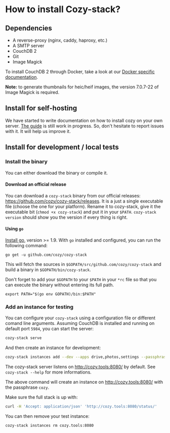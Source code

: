 # How to install Cozy-stack?

## Dependencies

-   A reverse-proxy (nginx, caddy, haproxy, etc.)
-   A SMTP server
-   CouchDB 2
-   Git
-   Image Magick

To install CouchDB 2 through Docker, take a look at our
[Docker specific documentation](docker.md).

**Note:** to generate thumbnails for heic/heif images, the version 7.0.7-22 of
Image Magick is required.

## Install for self-hosting

We have started to write documentation on how to install cozy on your own
server. [The guide](https://docs.cozy.io/en/install/manual/) is still work in
progress. So, don't hesitate to report issues with it. It will help us improve
it.

## Install for development / local tests

### Install the binary

You can either download the binary or compile it.

#### Download an official release

You can download a `cozy-stack` binary from our official releases:
https://github.com/cozy/cozy-stack/releases. It is a just a single executable
file (choose the one for your platform). Rename it to cozy-stack, give it the
executable bit (`chmod +x cozy-stack`) and put it in your `$PATH`.
`cozy-stack version` should show you the version if every thing is right.

#### Using `go`

[Install go](https://golang.org/doc/install), version >= 1.9. With `go`
installed and configured, you can run the following command:

```
go get -u github.com/cozy/cozy-stack
```

This will fetch the sources in `$GOPATH/src/github.com/cozy/cozy-stack` and
build a binary in `$GOPATH/bin/cozy-stack`.

Don't forget to add your `$GOPATH` to your `$PATH` in your `*rc` file so that
you can execute the binary without entering its full path.

```
export PATH="$(go env GOPATH)/bin:$PATH"
```

### Add an instance for testing

You can configure your `cozy-stack` using a configuration file or different
comand line arguments. Assuming CouchDB is installed and running on default port
`5984`, you can start the server:

```bash
cozy-stack serve
```

And then create an instance for development:

```bash
cozy-stack instances add --dev --apps drive,photos,settings --passphrase cozy "cozy.tools:8080"
```

The cozy-stack server listens on http://cozy.tools:8080/ by default. See
`cozy-stack --help` for more informations.

The above command will create an instance on http://cozy.tools:8080/ with the
passphrase `cozy`.

Make sure the full stack is up with:

```bash
curl -H 'Accept: application/json' 'http://cozy.tools:8080/status/'
```

You can then remove your test instance:

```bash
cozy-stack instances rm cozy.tools:8080
```
